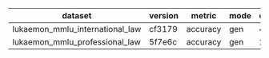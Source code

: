 | dataset | version | metric | mode | q3bp_q_hf |
|----- | ----- | ----- | ----- | -----|
| lukaemon_mmlu_international_law | cf3179 | accuracy | gen | 4.13 |
| lukaemon_mmlu_professional_law | 5f7e6c | accuracy | gen | 2.80 |
